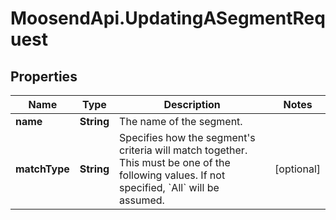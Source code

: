 # MoosendApi.UpdatingASegmentRequest

## Properties
Name | Type | Description | Notes
------------ | ------------- | ------------- | -------------
**name** | **String** | The name of the segment. | 
**matchType** | **String** | Specifies how the segment&#39;s criteria will match together. This must be one of the following values. If not specified, &#x60;All&#x60; will be assumed. | [optional] 


